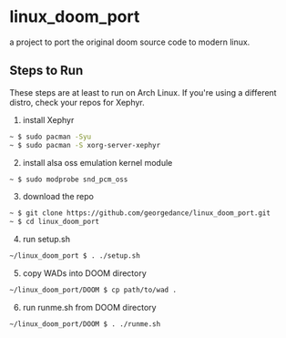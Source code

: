 # linux_doom_port
a project to port the original doom source code to modern linux.

## Steps to Run
These steps are at least to run on Arch Linux.
If you're using a different distro, check your repos for Xephyr.

1. install Xephyr
```bash
~ $ sudo pacman -Syu
~ $ sudo pacman -S xorg-server-xephyr
```

2. install alsa oss emulation kernel module
```bash
~ $ sudo modprobe snd_pcm_oss
```

3. download the repo
```bash
~ $ git clone https://github.com/georgedance/linux_doom_port.git
~ $ cd linux_doom_port
```

4. run setup.sh
```bash
~/linux_doom_port $ . ./setup.sh
```

5. copy WADs into DOOM directory
```bash
~/linux_doom_port/DOOM $ cp path/to/wad .
```

6. run runme.sh from DOOM directory
```bash
~/linux_doom_port/DOOM $ . ./runme.sh
```
